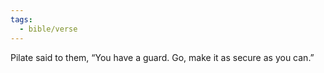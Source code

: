 ```yaml
---
tags:
  - bible/verse
---
```

Pilate said to them, “You have a guard. Go, make it as secure as you can.”